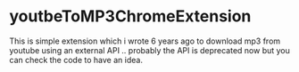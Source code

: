 # youtbeToMP3ChromeExtension

This is simple extension which i wrote 6 years ago to download mp3 from youtube using an external API .. probably the API is deprecated now but you can check the code to have an idea.
